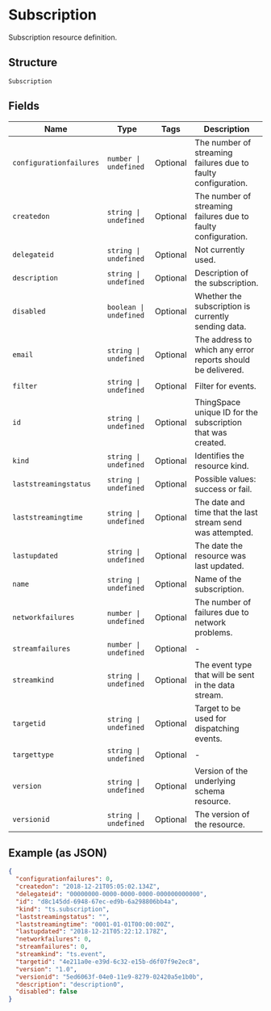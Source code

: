 
# Subscription

Subscription resource definition.

## Structure

`Subscription`

## Fields

| Name | Type | Tags | Description |
|  --- | --- | --- | --- |
| `configurationfailures` | `number \| undefined` | Optional | The number of streaming failures due to faulty configuration. |
| `createdon` | `string \| undefined` | Optional | The number of streaming failures due to faulty configuration. |
| `delegateid` | `string \| undefined` | Optional | Not currently used. |
| `description` | `string \| undefined` | Optional | Description of the subscription. |
| `disabled` | `boolean \| undefined` | Optional | Whether the subscription is currently sending data. |
| `email` | `string \| undefined` | Optional | The address to which any error reports should be delivered. |
| `filter` | `string \| undefined` | Optional | Filter for events. |
| `id` | `string \| undefined` | Optional | ThingSpace unique ID for the subscription that was created. |
| `kind` | `string \| undefined` | Optional | Identifies the resource kind. |
| `laststreamingstatus` | `string \| undefined` | Optional | Possible values: success or fail. |
| `laststreamingtime` | `string \| undefined` | Optional | The date and time that the last stream send was attempted. |
| `lastupdated` | `string \| undefined` | Optional | The date the resource was last updated. |
| `name` | `string \| undefined` | Optional | Name of the subscription. |
| `networkfailures` | `number \| undefined` | Optional | The number of failures due to network problems. |
| `streamfailures` | `number \| undefined` | Optional | - |
| `streamkind` | `string \| undefined` | Optional | The event type that will be sent in the data stream. |
| `targetid` | `string \| undefined` | Optional | Target to be used for dispatching events. |
| `targettype` | `string \| undefined` | Optional | - |
| `version` | `string \| undefined` | Optional | Version of the underlying schema resource. |
| `versionid` | `string \| undefined` | Optional | The version of the resource. |

## Example (as JSON)

```json
{
  "configurationfailures": 0,
  "createdon": "2018-12-21T05:05:02.134Z",
  "delegateid": "00000000-0000-0000-0000-000000000000",
  "id": "d8c145dd-6948-67ec-ed9b-6a298806bb4a",
  "kind": "ts.subscription",
  "laststreamingstatus": "",
  "laststreamingtime": "0001-01-01T00:00:00Z",
  "lastupdated": "2018-12-21T05:22:12.178Z",
  "networkfailures": 0,
  "streamfailures": 0,
  "streamkind": "ts.event",
  "targetid": "4e211a0e-e39d-6c32-e15b-d6f07f9e2ec8",
  "version": "1.0",
  "versionid": "5ed6063f-04e0-11e9-8279-02420a5e1b0b",
  "description": "description0",
  "disabled": false
}
```

